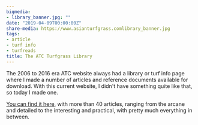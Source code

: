 ```yaml
---
bigmedia:
- library_banner.jpg: ""
date: "2019-04-09T00:00:00Z"
share-media: https://www.asianturfgrass.comlibrary_banner.jpg
tags:
- article
- turf info
- turfreads
title: The ATC Turfgrass Library
---
```


The 2006 to 2016 era ATC website always had a library or turf info page where I made a number of articles and reference documents available for download. With this current website, I didn't have something quite like that, so today I made one.

[You can find it here](https://www.asianturfgrass.com/library/), with more than 40 articles, ranging from the arcane and detailed to the interesting and practical, with pretty much everything in between.
